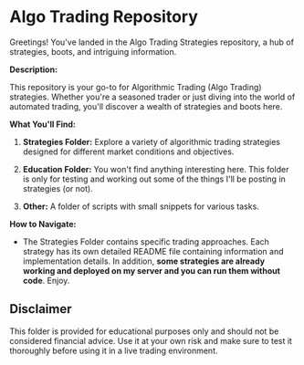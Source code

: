 # Algo Trading  Repository

Greetings! You've landed in the Algo Trading Strategies repository, a hub of strategies, boots, and intriguing information.

**Description:**

This repository is your go-to for Algorithmic Trading (Algo Trading) strategies. Whether you're a seasoned trader or just diving into the world of automated trading, you'll discover a wealth of strategies and boots here.

**What You'll Find:**

1. **Strategies Folder:** Explore a variety of algorithmic trading strategies designed for different market conditions and objectives.

2. **Education Folder:** You won't find anything interesting here. This folder is only for testing and working out some of the things I'll be posting in strategies (or not).

3. **Other:** A folder of scripts with small snippets for various tasks.

**How to Navigate:**

- The Strategies Folder contains specific trading approaches. Each strategy has its own detailed README file containing information and implementation details. In addition, **some strategies are already working and deployed on my server and you can run them without code**. Enjoy.  

## Disclaimer

This folder is provided for educational purposes only and should not be considered financial advice. Use it at your own risk and make sure to test it thoroughly before using it in a live trading environment.
